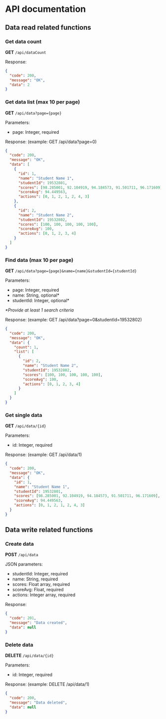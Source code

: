 # API documentation

## Data read related functions

### Get data count

**GET** `/api/dataCount`

Response:

```json
{
  "code": 200,
  "message": "OK",
  "data": 2
}
```

### Get data list (max 10 per page)

**GET** `/api/data?page={page}`

Parameters:
- page: Integer, required

Response: (example: GET /api/data?page=0)

```json
{
  "code": 200,
  "message": "OK",
  "data": [
    {
      "id": 1,
      "name": "Student Name 1",
      "studentId": 19532801,
      "scores": [98.285001, 92.104919, 94.184573, 91.501711, 96.171609],
      "scoreAvg": 94.449563,
      "actions": [0, 1, 2, 1, 2, 4, 3]
    },
    {
      "id": 2,
      "name": "Student Name 2",
      "studentId": 19532802,
      "scores": [100, 100, 100, 100, 100],
      "scoreAvg": 100,
      "actions": [0, 1, 2, 3, 4]
    }
  ]
}
```

### Find data (max 10 per page)

**GET** `/api/data?page={page}&name={name}&studentId={studentId}`

Parameters:
- page: Integer, required
- name: String, optional*
- studentId: Integer, optional*

_*Provide at least 1 search criteria_

Response: (example: GET /api/data?page=0&studentId=19532802)

```json
{
  "code": 200,
  "message": "OK",
  "data": {
    "count": 1,
    "list": [
      {
        "id": 2,
        "name": "Student Name 2",
        "studentId": 19532802,
        "scores": [100, 100, 100, 100, 100],
        "scoreAvg": 100,
        "actions": [0, 1, 2, 3, 4]
      }
    ]
  }
}
```

### Get single data

**GET** `/api/data/{id}`

Parameters:
- id: Integer, required

Response: (example: GET /api/data/1)

```json
{
  "code": 200,
  "message": "OK",
  "data": {
    "id": 1,
    "name": "Student Name 1",
    "studentId": 19532801,
    "scores": [98.285001, 92.104919, 94.184573, 91.501711, 96.171609],
    "scoreAvg": 94.449563,
    "actions": [0, 1, 2, 1, 2, 4, 3]
  }
}
```

## Data write related functions

### Create data

**POST** `/api/data`

JSON parameters:
- studentId: Integer, required
- name: String, required
- scores: Float array, required
- scoreAvg: Float, required
- actions: Integer array, required

Response:

```json
{
  "code": 201,
  "message": "Data created",
  "data": null
}
```

### Delete data

**DELETE** `/api/data/{id}`

Parameters:
- id: Integer, required

Response: (example: DELETE /api/data/1)

```json
{
  "code": 200,
  "message": "Data deleted",
  "data": null
}
```
